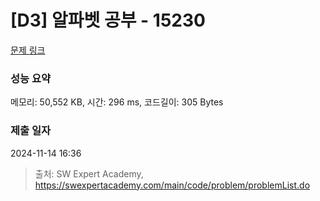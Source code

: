 # [D3] 알파벳 공부 - 15230 

[문제 링크](https://swexpertacademy.com/main/code/problem/problemDetail.do?contestProbId=AYLnMQT6vPADFATf) 

### 성능 요약

메모리: 50,552 KB, 시간: 296 ms, 코드길이: 305 Bytes

### 제출 일자

2024-11-14 16:36



> 출처: SW Expert Academy, https://swexpertacademy.com/main/code/problem/problemList.do